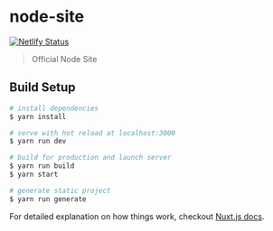 # node-site
[![Netlify Status](https://api.netlify.com/api/v1/badges/264302db-886d-4503-8d50-f0a2c03c4bce/deploy-status)](https://app.netlify.com/sites/nodeclub/deploys)

> Official Node Site

## Build Setup

``` bash
# install dependencies
$ yarn install

# serve with hot reload at localhost:3000
$ yarn run dev

# build for production and launch server
$ yarn run build
$ yarn start

# generate static project
$ yarn run generate
```

For detailed explanation on how things work, checkout [Nuxt.js docs](https://nuxtjs.org).
